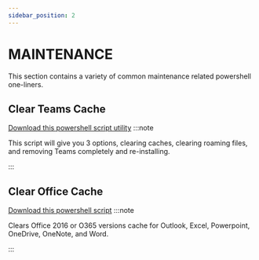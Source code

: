```yaml
---
sidebar_position: 2
---
```


# MAINTENANCE

This section contains a variety of common maintenance related powershell one-liners.

## Clear Teams Cache
[Download this powershell script utility](#)
:::note

This script will give you 3 options, clearing caches, clearing roaming files, and removing Teams completely and re-installing.

:::

## Clear Office Cache
[Download this powershell script](#)
:::note

Clears Office 2016 or O365 versions cache for Outlook, Excel, Powerpoint, OneDrive, OneNote, and Word.

:::